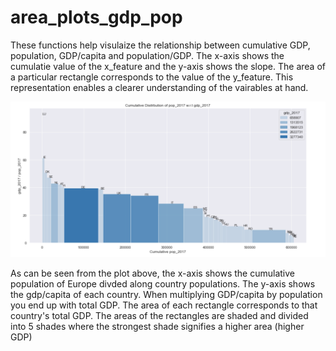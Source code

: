 # area_plots_gdp_pop

These functions help visulaize the relationship between cumulative GDP, population, GDP/capita and population/GDP. The x-axis shows the cumulatie value of the x_feature and the y-axis shows the slope. The area of a particular rectangle corresponds to the value of the y_feature. This representation enables a clearer
understanding of the vairables at hand.

![](Area_plot_ex.png)

As can be seen from the plot above, the x-axis shows the cumulative population of Europe divded along country populations. The y-axis shows the gdp/capita of each country. When multiplying GDP/capita by population you end up with total GDP. The area of each rectangle corresponds to that country's total GDP. The areas of the rectangles are shaded and divided into 5 shades where the strongest shade signifies a higher area (higher GDP)
